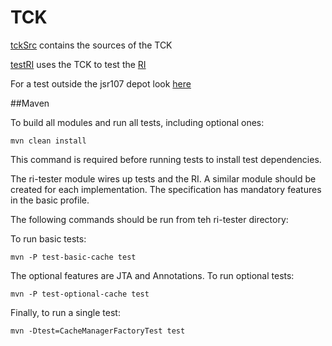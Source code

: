 # TCK

[tckSrc](https://github.com/jsr107/jsr107tck/tree/master/tckSrc) contains the sources of the TCK

[testRI](https://github.com/jsr107/jsr107tck/tree/master/testRI) uses the TCK to test the [RI](https://github.com/jsr107/RI)

For a test outside the jsr107 depot look [here](https://github.com/yannis666/AcmeCache/)

##Maven

To build all modules and run all tests, including optional ones:

    mvn clean install

This command is required before running tests to install test dependencies.

The ri-tester module wires up tests and the RI. A similar module should be created for each implementation.
The specification has mandatory features in the basic profile.

The following commands should be run from teh ri-tester directory:

To run basic tests:

    mvn -P test-basic-cache test

The optional features are JTA and Annotations. To run optional tests:

    mvn -P test-optional-cache test

Finally, to run a single test:

    mvn -Dtest=CacheManagerFactoryTest test
